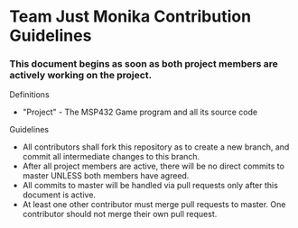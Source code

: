 <h1> Team Just Monika Contribution Guidelines </h1>
<h3> This document begins as soon as both project members are actively working on the project.</h3>

Definitions
- "Project" - The MSP432 Game program and all its source code

Guidelines
- All contributors shall fork this repository as to create a new branch, and commit all intermediate changes to this branch.
- After all project members are active, there will be no direct commits to master UNLESS both members have agreed.
- All commits to master will be handled via pull requests only after this document is active.
- At least one other contributor must merge pull requests to master. One contributor should not merge their own pull request.
